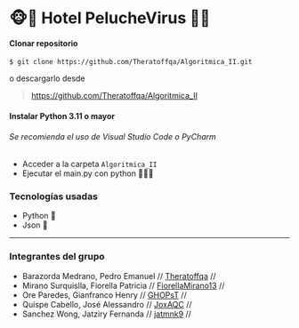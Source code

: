 # 🐵🏨 Hotel PelucheVirus 🏨🐵
#### Clonar repositorio

`$ git clone https://github.com/Theratoffqa/Algoritmica_II.git`

 o descargarlo desde 
> https://github.com/Theratoffqa/Algoritmica_II<link>

#### Instalar Python 3.11 o mayor
###### Se recomienda el uso de Visual Studio Code o PyCharm
- Acceder a la carpeta `Algoritmica_II`
- Ejecutar el main.py con python 🐍🐍🐍
### Tecnologías usadas
* Python 🐍
* Json 📄
------------
### Integrantes del grupo
- Barazorda Medrano, Pedro Emanuel // [Theratoffqa](https://github.com/Theratoffqa) //
- Mirano Surquislla, Fiorella Patricia // [FiorellaMirano13](https://github.com/FiorellaMirano13) //
- Ore Paredes, Gianfranco Henry // [GHOPsT](https://github.com/GHOPsT) //
- Quispe Cabello, José Alessandro // [JoxAQC](https://github.com/JoxAQC) //
- Sanchez Wong, Jatziry Fernanda  // [jatmnk9](https://github.com/jatmnk9) //